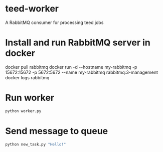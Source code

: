 # teed-worker

A RabbitMQ consumer for processing teed jobs

# Install and run RabbitMQ server in docker

docker pull rabbitmq
docker run -d --hostname my-rabbitmq -p 15672:15672 -p 5672:5672 --name my-rabbitmq rabbitmq:3-management
docker logs rabbitmq

# Run worker

```bash
python worker.py
```

# Send message to queue

```bash
python new_task.py "Hello!"
```
